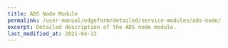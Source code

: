 ```yaml
---
title: ADS Node Module
permalink: /user-manual/edgefarm/detailed/service-modules/ads-node/
excerpt: Detailed description of the ADS node module.
last_modified_at: 2021-04-13
---
```

